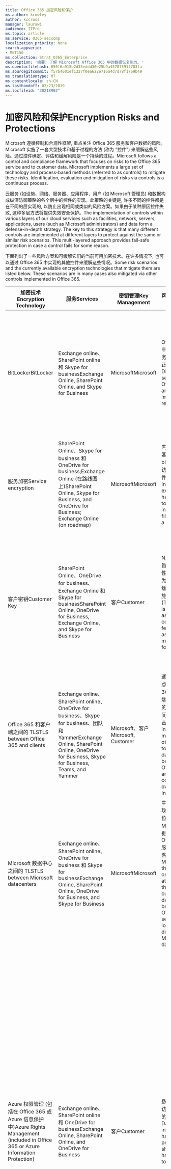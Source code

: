 ```yaml
---
title: Office 365 加密风险和保护
ms.author: krowley
author: kccross
manager: laurawi
audience: ITPro
ms.topic: article
ms.service: O365-seccomp
localization_priority: None
search.appverid:
- MET150
ms.collection: Strat_O365_Enterprise
description: '摘要: 了解 Microsoft Office 365 中的数据恢复能力。'
ms.openlocfilehash: 650f6a915b2d35eddd30e25b9a45787591f783fa
ms.sourcegitcommit: f57b4001ef1327f0ea622e716a4d7d78f1769b49
ms.translationtype: MT
ms.contentlocale: zh-CN
ms.lasthandoff: 02/23/2019
ms.locfileid: "30218902"
---
```

# <a name="encryption-risks-and-protections"></a><span data-ttu-id="e6ccd-103">加密风险和保护</span><span class="sxs-lookup"><span data-stu-id="e6ccd-103">Encryption Risks and Protections</span></span>

<span data-ttu-id="e6ccd-p101">Microsoft 遵循控制和合规性框架, 重点关注 Office 365 服务和客户数据的风险。Microsoft 实施了一套大型技术和基于过程的方法 (称为 "控件") 来缓解这些风险。通过控件确定、评估和缓解风险是一个持续的过程。</span><span class="sxs-lookup"><span data-stu-id="e6ccd-p101">Microsoft follows a control and compliance framework that focuses on risks to the Office 365 service and to customer data. Microsoft implements a large set of technology and process-based methods (referred to as controls) to mitigate these risks. Identification, evaluation and mitigation of risks via controls is a continuous process.</span></span> 

<span data-ttu-id="e6ccd-p102">云服务 (如设施、网络、服务器、应用程序、用户 (如 Microsoft 管理员) 和数据构成纵深防御策略的各个层中的控件的实现。此策略的关键是, 许多不同的控件都是在不同的层实现的, 以防止出现相同或类似的风险方案。如果由于某种原因控件失败, 这种多层方法将提供失效安全保护。</span><span class="sxs-lookup"><span data-stu-id="e6ccd-p102">The implementation of controls within various layers of our cloud services such as facilities, network, servers, applications, users (such as Microsoft administrators) and data form a defense-in-depth strategy. The key to this strategy is that many different controls are implemented at different layers to protect against the same or similar risk scenarios. This multi-layered approach provides fail-safe protection in case a control fails for some reason.</span></span>

<span data-ttu-id="e6ccd-p103">下面列出了一些风险方案和可缓解它们的当前可用加密技术。在许多情况下, 也可以通过 Office 365 中实现的其他控件来缓解这些情况。</span><span class="sxs-lookup"><span data-stu-id="e6ccd-p103">Some risk scenarios and the currently available encryption technologies that mitigate them are listed below. These scenarios are in many cases also mitigated via other controls implemented in Office 365.</span></span>

| <span data-ttu-id="e6ccd-112">加密技术</span><span class="sxs-lookup"><span data-stu-id="e6ccd-112">Encryption Technology</span></span> | <span data-ttu-id="e6ccd-113">服务</span><span class="sxs-lookup"><span data-stu-id="e6ccd-113">Services</span></span> | <span data-ttu-id="e6ccd-114">密钥管理</span><span class="sxs-lookup"><span data-stu-id="e6ccd-114">Key Management</span></span> | <span data-ttu-id="e6ccd-115">风险方案</span><span class="sxs-lookup"><span data-stu-id="e6ccd-115">Risk Scenario</span></span> | <span data-ttu-id="e6ccd-116">值</span><span class="sxs-lookup"><span data-stu-id="e6ccd-116">Value</span></span> |
|----------------------------------------------------------------------------------|--------------------------------------------------------------------------------------------------|---------------------|------------------------------------------------------------------------------------------------------------------------------------------|---------------------------------------------------------------------------------------------------------------------------------------------------------------------------------------------------------------------------------------------------------------------------------------------------------------------------------------------------------------------------------------------------------------------------------|
| <span data-ttu-id="e6ccd-117">BitLocker</span><span class="sxs-lookup"><span data-stu-id="e6ccd-117">BitLocker</span></span> | <span data-ttu-id="e6ccd-118">Exchange online、SharePoint online 和 Skype for business</span><span class="sxs-lookup"><span data-stu-id="e6ccd-118">Exchange Online, SharePoint Online, and Skype for Business</span></span> | <span data-ttu-id="e6ccd-119">Microsoft</span><span class="sxs-lookup"><span data-stu-id="e6ccd-119">Microsoft</span></span> | <span data-ttu-id="e6ccd-120">Office 365 中的磁盘或服务器被盗或未正确回收。</span><span class="sxs-lookup"><span data-stu-id="e6ccd-120">Disks or servers in Office 365 are stolen or improperly recycled.</span></span> | <span data-ttu-id="e6ccd-121">BitLocker 提供了一种防故障方法, 可防止因被盗或错误回收的硬件 (服务器/磁盘) 而导致数据丢失。</span><span class="sxs-lookup"><span data-stu-id="e6ccd-121">BitLocker provides a fail-safe approach to protect against loss of data due to stolen or improperly recycled hardware (server/disk).</span></span> |
| <span data-ttu-id="e6ccd-122">服务加密</span><span class="sxs-lookup"><span data-stu-id="e6ccd-122">Service encryption</span></span> | <span data-ttu-id="e6ccd-123">SharePoint Online、Skype for business 和 OneDrive for business;Exchange Online (在路线图上)</span><span class="sxs-lookup"><span data-stu-id="e6ccd-123">SharePoint Online, Skype for Business, and OneDrive for Business; Exchange Online (on roadmap)</span></span> | <span data-ttu-id="e6ccd-124">Microsoft</span><span class="sxs-lookup"><span data-stu-id="e6ccd-124">Microsoft</span></span> | <span data-ttu-id="e6ccd-125">内部或外部黑客尝试以 blob 的形式访问各个文件/数据。</span><span class="sxs-lookup"><span data-stu-id="e6ccd-125">Internal or external hacker tries to access individual files/data as a blob.</span></span> | <span data-ttu-id="e6ccd-p104">在不访问密钥的情况下, 无法解密加密的数据。帮助缓解黑客访问数据的风险。</span><span class="sxs-lookup"><span data-stu-id="e6ccd-p104">The encrypted data cannot be decrypted without access to keys. Helps to mitigate risk of a hacker accessing data.</span></span> |
| <span data-ttu-id="e6ccd-128">客户密钥</span><span class="sxs-lookup"><span data-stu-id="e6ccd-128">Customer Key</span></span> | <span data-ttu-id="e6ccd-129">SharePoint Online、OneDrive for business、Exchange Online 和 Skype for business</span><span class="sxs-lookup"><span data-stu-id="e6ccd-129">SharePoint Online, OneDrive for Business, Exchange Online, and Skype for Business</span></span> | <span data-ttu-id="e6ccd-130">客户</span><span class="sxs-lookup"><span data-stu-id="e6ccd-130">Customer</span></span> | <span data-ttu-id="e6ccd-131">N/A (此功能旨在实现合规性功能; 不作为任何风险的缓解措施。)</span><span class="sxs-lookup"><span data-stu-id="e6ccd-131">N/A (This feature is designed as a compliance feature; not as a mitigation for any risk.)</span></span> | <span data-ttu-id="e6ccd-132">帮助客户满足内部法规和合规性义务, 并能够退出 Office 365 服务并撤销 Microsoft 对数据的访问权限</span><span class="sxs-lookup"><span data-stu-id="e6ccd-132">Helps customers meet internal regulation and compliance obligations, and the ability to leave the Office 365 service and revoke Microsoft’s access to data</span></span> |
| <span data-ttu-id="e6ccd-133">Office 365 和客户端之间的 TLS</span><span class="sxs-lookup"><span data-stu-id="e6ccd-133">TLS between Office 365 and clients</span></span> | <span data-ttu-id="e6ccd-134">Exchange online、SharePoint online、OneDrive for business、Skype for business、团队和 Yammer</span><span class="sxs-lookup"><span data-stu-id="e6ccd-134">Exchange Online, SharePoint Online, OneDrive for Business, Skype for Business, Teams, and Yammer</span></span> | <span data-ttu-id="e6ccd-135">Microsoft、客户</span><span class="sxs-lookup"><span data-stu-id="e6ccd-135">Microsoft, Customer</span></span> | <span data-ttu-id="e6ccd-136">通过 Internet 点击 Office 365 和客户端计算机之间的数据流的中间人或其他攻击。</span><span class="sxs-lookup"><span data-stu-id="e6ccd-136">Man-in-the-middle or other attack to tap the data flow between Office 365 and client computers over Internet.</span></span> | <span data-ttu-id="e6ccd-137">此实现为 Microsoft 和客户提供了价值, 并确保了在 Office 365 和客户端之间流动时的数据完整性。</span><span class="sxs-lookup"><span data-stu-id="e6ccd-137">This implementation provides value to both Microsoft and customers and assures data integrity as it flows between Office 365 and the client.</span></span> |
| <span data-ttu-id="e6ccd-138">Microsoft 数据中心之间的 TLS</span><span class="sxs-lookup"><span data-stu-id="e6ccd-138">TLS between Microsoft datacenters</span></span> | <span data-ttu-id="e6ccd-139">Exchange online、SharePoint online、OneDrive for business 和 Skype for business</span><span class="sxs-lookup"><span data-stu-id="e6ccd-139">Exchange Online, SharePoint Online, OneDrive for Business, and Skype for Business</span></span> | <span data-ttu-id="e6ccd-140">Microsoft</span><span class="sxs-lookup"><span data-stu-id="e6ccd-140">Microsoft</span></span> | <span data-ttu-id="e6ccd-141">中间人或其他攻击, 可点击位于不同 Microsoft 数据中心的 Office 365 服务器之间的客户数据流。</span><span class="sxs-lookup"><span data-stu-id="e6ccd-141">Man-in-the-middle or other attack to tap the customer data flow between Office 365 servers located in different Microsoft datacenters.</span></span> | <span data-ttu-id="e6ccd-142">此实现是保护数据免受 Microsoft 数据中心之间的攻击的另一种方法。</span><span class="sxs-lookup"><span data-stu-id="e6ccd-142">This implementation is another method to protect data against attacks between Microsoft datacenters.</span></span> |
| <span data-ttu-id="e6ccd-143">Azure 权限管理 (包括在 Office 365 或 Azure 信息保护中)</span><span class="sxs-lookup"><span data-stu-id="e6ccd-143">Azure Rights Management (included in Office 365 or Azure Information Protection)</span></span> | <span data-ttu-id="e6ccd-144">Exchange online、SharePoint online 和 OneDrive for business</span><span class="sxs-lookup"><span data-stu-id="e6ccd-144">Exchange Online, SharePoint Online, and OneDrive for Business</span></span> | <span data-ttu-id="e6ccd-145">客户</span><span class="sxs-lookup"><span data-stu-id="e6ccd-145">Customer</span></span> | <span data-ttu-id="e6ccd-146">数据落入不应访问数据的人的手中。</span><span class="sxs-lookup"><span data-stu-id="e6ccd-146">Data falls into the hands of a person who should not have access to the data.</span></span> | <span data-ttu-id="e6ccd-p105">azure 信息保护使用 azure RMS, 它通过使用加密、标识和授权策略为客户提供价值, 以帮助保护跨多个设备的文件和电子邮件。Azure RMS 向客户提供了价值, 在这些电子邮件中, 从符合特定条件的所有电子邮件 (即, 所有电子邮件发送到某个地址) 都可以自动加密, 然后再将其发送到另一个收件人。</span><span class="sxs-lookup"><span data-stu-id="e6ccd-p105">Azure Information Protection uses Azure RMS which provides value to customers by using encryption, identity, and authorization policies to help secure files and email across multiple devices. Azure RMS provides value to customers where all emails originating from Office 365 that match certain criteria (i.e., all emails to a certain address) can be automatically encrypted before they get sent to another recipient.</span></span> |
| <span data-ttu-id="e6ccd-149">S/MIME</span><span class="sxs-lookup"><span data-stu-id="e6ccd-149">S/MIME</span></span> | <span data-ttu-id="e6ccd-150">Exchange Online</span><span class="sxs-lookup"><span data-stu-id="e6ccd-150">Exchange Online</span></span> | <span data-ttu-id="e6ccd-151">客户</span><span class="sxs-lookup"><span data-stu-id="e6ccd-151">Customer</span></span> | <span data-ttu-id="e6ccd-152">电子邮件落入不是预期收件人的人的手中。</span><span class="sxs-lookup"><span data-stu-id="e6ccd-152">Email falls into the hands of a person who is not the intended recipient.</span></span> | <span data-ttu-id="e6ccd-153">s/mime 通过确保使用 S/mime 加密的电子邮件只能由电子邮件的直接收件人解密来为客户提供价值。</span><span class="sxs-lookup"><span data-stu-id="e6ccd-153">S/MIME provides value to customers by assuring that email encrypted with S/MIME can only be decrypted by the direct recipient of the email.</span></span> |
| <span data-ttu-id="e6ccd-154">Office 365 邮件加密</span><span class="sxs-lookup"><span data-stu-id="e6ccd-154">Office 365 Message Encryption</span></span> | <span data-ttu-id="e6ccd-155">Exchange online、SharePoint online</span><span class="sxs-lookup"><span data-stu-id="e6ccd-155">Exchange Online, SharePoint Online</span></span> | <span data-ttu-id="e6ccd-156">客户</span><span class="sxs-lookup"><span data-stu-id="e6ccd-156">Customer</span></span> | <span data-ttu-id="e6ccd-157">电子邮件 (包括受保护的附件) 是在不是电子邮件的预期收件人的情况下, 在 Office 365 内部或外部的人。</span><span class="sxs-lookup"><span data-stu-id="e6ccd-157">Email, including protected attachments, falls in hands of a person either within or outside Office 365 who is not the intended recipient of the email.</span></span> | <span data-ttu-id="e6ccd-158">OME 为客户提供了价值, 在这些电子邮件从符合特定条件的所有电子邮件 (即, 所有电子邮件发送到某个地址) 之前, 将自动对其进行加密, 然后再将其发送到其他内部或外部收件人。</span><span class="sxs-lookup"><span data-stu-id="e6ccd-158">OME provides value to customers where all emails originating from Office 365 that match certain criteria (i.e., all emails to a certain address) are automatically encrypted before they get sent to another internal or an external recipient.</span></span> |
| <span data-ttu-id="e6ccd-159">具有合作伙伴组织的 SMTP TLS</span><span class="sxs-lookup"><span data-stu-id="e6ccd-159">SMTP TLS with partner organization</span></span> | <span data-ttu-id="e6ccd-160">Exchange Online</span><span class="sxs-lookup"><span data-stu-id="e6ccd-160">Exchange Online</span></span> | <span data-ttu-id="e6ccd-161">客户</span><span class="sxs-lookup"><span data-stu-id="e6ccd-161">Customer</span></span> | <span data-ttu-id="e6ccd-162">在从 Office 365 租户传输到另一个合作伙伴组织时, 会通过中间人或其他攻击截获电子邮件。</span><span class="sxs-lookup"><span data-stu-id="e6ccd-162">Email is intercepted via a man-in-the-middle or other attack while in transit from an Office 365 tenant to another partner organization.</span></span> | <span data-ttu-id="e6ccd-163">此方案为客户提供了价值, 以便他们可以在其 Office 365 租户及其合作伙伴的电子邮件组织中的加密 SMTP 通道中发送/接收所有电子邮件。</span><span class="sxs-lookup"><span data-stu-id="e6ccd-163">This scenario provides value to the customer such that they can send/receive all emails between their Office 365 tenant and their partner’s email organization inside an encrypted SMTP channel.</span></span> |

## <a name="encryption-technologies-available-in-office-365-multi-tenant-environments"></a><span data-ttu-id="e6ccd-164">Office 365 多租户环境中提供的加密技术</span><span class="sxs-lookup"><span data-stu-id="e6ccd-164">Encryption technologies available in Office 365 multi-tenant environments</span></span>

| <span data-ttu-id="e6ccd-165">加密技术</span><span class="sxs-lookup"><span data-stu-id="e6ccd-165">Encryption Technology</span></span> | <span data-ttu-id="e6ccd-166">实现者</span><span class="sxs-lookup"><span data-stu-id="e6ccd-166">Implemented by</span></span> | <span data-ttu-id="e6ccd-167">密钥交换算法和强度</span><span class="sxs-lookup"><span data-stu-id="e6ccd-167">Key Exchange Algorithm and Strength</span></span> | <span data-ttu-id="e6ccd-168">密钥管理 \*</span><span class="sxs-lookup"><span data-stu-id="e6ccd-168">Key Management\*</span></span> | <span data-ttu-id="e6ccd-169">验证 FIPS 140-2</span><span class="sxs-lookup"><span data-stu-id="e6ccd-169">FIPS 140-2 Validated</span></span> |
|----------------------------------------------------------------------------------|-------------------------|------------------------------------------------------------------------------------------------------------------------------------------------------------------------------------|--------------------------------------------------------------------------------------------------------------------------------------------------------------------------------------------------------------------------------------------------------------------------------------------------------------------------------------------------------------------------------------------------------------------------------------------------------------------------------------------------------------------------------------------------------------------------------------------------------------------------------------------------------------------------------------------------------------------------------------------------------------------------------------------------------------------------------------------------------------------------------------------------------------|-----------------------------------------------------------------------|
| <span data-ttu-id="e6ccd-170">BitLocker</span><span class="sxs-lookup"><span data-stu-id="e6ccd-170">BitLocker</span></span> | <span data-ttu-id="e6ccd-171">Exchange Online</span><span class="sxs-lookup"><span data-stu-id="e6ccd-171">Exchange Online</span></span> | <span data-ttu-id="e6ccd-172">AES 128-位 +</span><span class="sxs-lookup"><span data-stu-id="e6ccd-172">AES 128-bit+</span></span> | <span data-ttu-id="e6ccd-p106">AES 外部密钥存储在 Exchange 服务器的秘密安全和注册表中。机密安全是一种受保护的存储库, 需要高级别提升和访问权限。只能通过使用名为 "密码箱" 的内部工具来请求和批准访问。AES 外部密钥也存储在服务器的受信任的平台模块中。48位数字密码存储在 Active Directory 中并受密码箱保护。</span><span class="sxs-lookup"><span data-stu-id="e6ccd-p106">AES external key is stored in a Secret Safe and in the registry of the Exchange server. The Secret Safe is a secured repository that requires high-level elevation and approvals to access. Access can be requested and approved only by using an internal tool called Lockbox. The AES external key is also stored in the Trusted Platform Module in the server. A 48-digit numerical password is stored in Active Directory and protected by Lockbox.</span></span> | <span data-ttu-id="e6ccd-178">是, 适用于使用 AES 256-bit \* \* 的服务器</span><span class="sxs-lookup"><span data-stu-id="e6ccd-178">Yes, for servers that use AES 256-bit\*\*</span></span> |
|  | <span data-ttu-id="e6ccd-179">SharePoint Online</span><span class="sxs-lookup"><span data-stu-id="e6ccd-179">SharePoint Online</span></span> | <span data-ttu-id="e6ccd-180">AES 256 位</span><span class="sxs-lookup"><span data-stu-id="e6ccd-180">AES 256-bit</span></span> | <span data-ttu-id="e6ccd-p107">AES 外部密钥存储在秘密安全中。机密安全是一种受保护的存储库, 需要高级别提升和访问权限。只能通过使用名为 "密码箱" 的内部工具来请求和批准访问。AES 外部密钥也存储在服务器的受信任的平台模块中。48位数字密码存储在 Active Directory 中并受密码箱保护。</span><span class="sxs-lookup"><span data-stu-id="e6ccd-p107">AES external key is stored in a Secret Safe. The Secret Safe is a secured repository that requires high-level elevation and approvals to access. Access can be requested and approved only by using an internal tool called Lockbox. The AES external key is also stored in the Trusted Platform Module in the server. A 48-digit numerical password is stored in Active Directory and protected by Lockbox.</span></span> | <span data-ttu-id="e6ccd-186">可访问</span><span class="sxs-lookup"><span data-stu-id="e6ccd-186">Yes</span></span> |
|  | <span data-ttu-id="e6ccd-187">Skype for Business</span><span class="sxs-lookup"><span data-stu-id="e6ccd-187">Skype for Business</span></span> | <span data-ttu-id="e6ccd-188">AES 256 位</span><span class="sxs-lookup"><span data-stu-id="e6ccd-188">AES 256-bit</span></span> | <span data-ttu-id="e6ccd-p108">AES 外部密钥存储在秘密安全中。机密安全是一种受保护的存储库, 需要高级别提升和访问权限。只能通过使用名为 "密码箱" 的内部工具来请求和批准访问。AES 外部密钥也存储在服务器的受信任的平台模块中。48位数字密码存储在 Active Directory 中并受密码箱保护。</span><span class="sxs-lookup"><span data-stu-id="e6ccd-p108">AES external key is stored in a Secret Safe. The Secret Safe is a secured repository that requires high-level elevation and approvals to access. Access can be requested and approved only by using an internal tool called Lockbox. The AES external key is also stored in the Trusted Platform Module in the server. A 48-digit numerical password is stored in Active Directory and protected by Lockbox.</span></span> | <span data-ttu-id="e6ccd-194">可访问</span><span class="sxs-lookup"><span data-stu-id="e6ccd-194">Yes</span></span> |
| <span data-ttu-id="e6ccd-195">服务加密</span><span class="sxs-lookup"><span data-stu-id="e6ccd-195">Service Encryption</span></span> | <span data-ttu-id="e6ccd-196">SharePoint Online</span><span class="sxs-lookup"><span data-stu-id="e6ccd-196">SharePoint Online</span></span> | <span data-ttu-id="e6ccd-197">AES 256 位</span><span class="sxs-lookup"><span data-stu-id="e6ccd-197">AES 256-bit</span></span> | <span data-ttu-id="e6ccd-p109">用于加密 blob 的密钥存储在 SharePoint Online 内容数据库中。SharePoint Online 内容数据库受数据库访问控制和静态加密的保护。使用 Azure SQL Database 中的 TDE 执行加密。这些机密是 SharePoint Online 的服务级别, 而不是租户级别。这些机密 (有时称为主密钥) 存储在单独的安全存储库中, 称为 "密钥存储区"。TDE 为活动数据库和数据库备份和事务日志提供了 rest 的安全性。当客户提供可选密钥时, 客户密钥存储在 Azure key Vault 中, 服务使用密钥来加密租户密钥, 该密钥用于加密网站密钥, 然后使用它来加密文件级密钥。实质上, 当客户提供密钥时, 会引入新的密钥层次结构。</span><span class="sxs-lookup"><span data-stu-id="e6ccd-p109">The keys used to encrypt the blobs are stored in the SharePoint Online Content Database. The SharePoint Online Content Databases is protected by database access controls and encryption at rest. Encryption is performed using TDE in Azure SQL Database. These secrets are at the service level for SharePoint Online, not at the tenant level. These secrets (sometimes referred to as the master keys) are stored in a separate secure repository called the Key Store. TDE provides security at rest for both the active database and the database backups and transaction logs. When customers provide the optional key, the customer key is stored in Azure Key Vault, and the service uses the key to encrypt a tenant key, which is used to encrypt a site key, which is then used to encrypt the file level keys. Essentially, a new key hierarchy is introduced when the customer provides a key.</span></span> | <span data-ttu-id="e6ccd-206">可访问</span><span class="sxs-lookup"><span data-stu-id="e6ccd-206">Yes</span></span> |
|  | <span data-ttu-id="e6ccd-207">Skype for Business</span><span class="sxs-lookup"><span data-stu-id="e6ccd-207">Skype for Business</span></span> | <span data-ttu-id="e6ccd-208">AES 256 位</span><span class="sxs-lookup"><span data-stu-id="e6ccd-208">AES 256-bit</span></span> | <span data-ttu-id="e6ccd-p110">使用不同的随机生成的256位密钥对每个数据片段进行加密。加密密钥存储在相应的元数据 XML 文件中, 该文件也是由每会议主密钥加密的。每次会议中也随机生成一次主密钥。</span><span class="sxs-lookup"><span data-stu-id="e6ccd-p110">Each piece of data is encrypted using a different randomly generated 256-bit key. The encryption key is stored in a corresponding metadata XML file which is also encrypted by a per-conference master key. The master key is also randomly generated once per conference.</span></span> | <span data-ttu-id="e6ccd-212">是</span><span class="sxs-lookup"><span data-stu-id="e6ccd-212">Yes</span></span> |
|  | <span data-ttu-id="e6ccd-213">Exchange Online</span><span class="sxs-lookup"><span data-stu-id="e6ccd-213">Exchange Online</span></span> | <span data-ttu-id="e6ccd-214">AES 256 位</span><span class="sxs-lookup"><span data-stu-id="e6ccd-214">AES 256-bit</span></span> | <span data-ttu-id="e6ccd-215">每个邮箱都使用使用 Microsoft (在路线图) 控制的加密密钥的数据加密策略或客户 (使用客户密钥时) 进行加密。</span><span class="sxs-lookup"><span data-stu-id="e6ccd-215">Each mailbox is encrypted using a data encryption policy that uses encryption keys controlled by Microsoft (on roadmap) or by the customer (when Customer Key is used).</span></span> | <span data-ttu-id="e6ccd-216">可访问</span><span class="sxs-lookup"><span data-stu-id="e6ccd-216">Yes</span></span> |
| <span data-ttu-id="e6ccd-217">Office 365 与客户端/合作伙伴之间的 TLS</span><span class="sxs-lookup"><span data-stu-id="e6ccd-217">TLS between Office 365 and clients/partners</span></span> | <span data-ttu-id="e6ccd-218">Exchange Online</span><span class="sxs-lookup"><span data-stu-id="e6ccd-218">Exchange Online</span></span> | [<span data-ttu-id="e6ccd-219">支持多个密码套件的机会 TLS</span><span class="sxs-lookup"><span data-stu-id="e6ccd-219">Opportunistic TLS supporting multiple cipher suites</span></span>](https://technet.microsoft.com/en-us/library/mt163898.aspx) | <span data-ttu-id="e6ccd-220">Exchange Online (outlook.office.com) 的 TLS 证书是由巴尔的摩 CyberTrust Root 颁发的2048位 SHA256RSA 证书。</span><span class="sxs-lookup"><span data-stu-id="e6ccd-220">The TLS certificate for Exchange Online (outlook.office.com) is a 2048-bit SHA256RSA certificate issued by Baltimore CyberTrust Root.</span></span> <br> <br> <span data-ttu-id="e6ccd-221">Exchange Online 的 TLS 根证书是由巴尔的摩 CyberTrust root 颁发的2048位 SHA1RSA 证书。</span><span class="sxs-lookup"><span data-stu-id="e6ccd-221">The TLS root certificate for Exchange Online is a 2048-bit SHA1RSA certificate issued by Baltimore CyberTrust Root.</span></span> | <span data-ttu-id="e6ccd-222">是, 当使用带256位密码强度的 TLS 1.2 时</span><span class="sxs-lookup"><span data-stu-id="e6ccd-222">Yes, when TLS 1.2 with 256-bit cipher strength is used</span></span> |
|  | <span data-ttu-id="e6ccd-223">SharePoint Online</span><span class="sxs-lookup"><span data-stu-id="e6ccd-223">SharePoint Online</span></span> | <span data-ttu-id="e6ccd-224">使用 AES 256 的 TLS 1。2</span><span class="sxs-lookup"><span data-stu-id="e6ccd-224">TLS 1.2 with AES 256</span></span> <br> <br> [<span data-ttu-id="e6ccd-225">OneDrive for Business 和 SharePoint Online 中的数据加密</span><span class="sxs-lookup"><span data-stu-id="e6ccd-225">Data Encryption in OneDrive for Business and SharePoint Online</span></span>](https://technet.microsoft.com/en-us/library/dn905447.aspx) | <span data-ttu-id="e6ccd-226">SharePoint Online (\* sharepoint.com) 的 TLS 证书是由巴尔的摩 CyberTrust 根颁发的2048位 SHA256RSA 证书。</span><span class="sxs-lookup"><span data-stu-id="e6ccd-226">The TLS certificate for SharePoint Online (\*.sharepoint.com) is a 2048-bit SHA256RSA certificate issued by Baltimore CyberTrust Root.</span></span> <br> <br> <span data-ttu-id="e6ccd-227">SharePoint Online 的 TLS 根证书是由巴尔的摩 CyberTrust root 颁发的2048位 SHA1RSA 证书。</span><span class="sxs-lookup"><span data-stu-id="e6ccd-227">The TLS root certificate for SharePoint Online is a 2048-bit SHA1RSA certificate issued by Baltimore CyberTrust Root.</span></span> | <span data-ttu-id="e6ccd-228">可访问</span><span class="sxs-lookup"><span data-stu-id="e6ccd-228">Yes</span></span> |
|  | <span data-ttu-id="e6ccd-229">Skype for Business</span><span class="sxs-lookup"><span data-stu-id="e6ccd-229">Skype for Business</span></span> | [<span data-ttu-id="e6ccd-230">适用于 SIP 通信和 PSOM 数据共享会话的 TLS</span><span class="sxs-lookup"><span data-stu-id="e6ccd-230">TLS for SIP communications and PSOM data sharing sessions</span></span>](https://support.office.com/article/Set-up-your-network-for-Skype-for-Business-Online-d21f89b0-3afc-432e-b735-036b2432fdbf) | <span data-ttu-id="e6ccd-231">适用于 Skype for business 的 TLS 证书 (\* lync.com) 是由巴尔的摩 CyberTrust Root 颁发的2048位 SHA256RSA 证书。</span><span class="sxs-lookup"><span data-stu-id="e6ccd-231">The TLS certificate for Skype for Business (\*.lync.com) is a 2048-bit SHA256RSA certificate issued by Baltimore CyberTrust Root.</span></span> <br> <br> <span data-ttu-id="e6ccd-232">Skype for business 的 TLS 根证书是由巴尔的摩 CyberTrust root 颁发的2048位 SHA256RSA 证书。</span><span class="sxs-lookup"><span data-stu-id="e6ccd-232">The TLS root certificate for Skype for Business is a 2048-bit SHA256RSA certificate issued by Baltimore CyberTrust Root.</span></span> | <span data-ttu-id="e6ccd-233">是</span><span class="sxs-lookup"><span data-stu-id="e6ccd-233">Yes</span></span> |
|  | <span data-ttu-id="e6ccd-234">Microsoft Teams</span><span class="sxs-lookup"><span data-stu-id="e6ccd-234">Microsoft Teams</span></span> | <span data-ttu-id="e6ccd-235">使用 AES 256 的 TLS 1。2</span><span class="sxs-lookup"><span data-stu-id="e6ccd-235">TLS 1.2 with AES 256</span></span> <br> <br> [<span data-ttu-id="e6ccd-236">有关 Microsoft 团队的常见问题-管理员帮助</span><span class="sxs-lookup"><span data-stu-id="e6ccd-236">Frequently asked questions about Microsoft Teams – Admin Help</span></span>](https://docs.microsoft.com/MicrosoftTeams/teams-overview) | <span data-ttu-id="e6ccd-237">Microsoft 团队的 TLS 证书 (teams.microsoft.com、edge.skype.com) 是由巴尔的摩 CyberTrust Root 颁发的2048位 SHA256RSA 证书。</span><span class="sxs-lookup"><span data-stu-id="e6ccd-237">The TLS certificate for Microsoft Teams (teams.microsoft.com, edge.skype.com) is a 2048-bit SHA256RSA certificate issued by Baltimore CyberTrust Root.</span></span> <br> <br> <span data-ttu-id="e6ccd-238">Microsoft 团队的 TLS 根证书是由巴尔的摩 CyberTrust root 颁发的2048位 SHA256RSA 证书。</span><span class="sxs-lookup"><span data-stu-id="e6ccd-238">The TLS root certificate for Microsoft Teams is a 2048-bit SHA256RSA certificate issued by Baltimore CyberTrust Root.</span></span> | <span data-ttu-id="e6ccd-239">可访问</span><span class="sxs-lookup"><span data-stu-id="e6ccd-239">Yes</span></span> |
| <span data-ttu-id="e6ccd-240">Microsoft 数据中心之间的 TLS</span><span class="sxs-lookup"><span data-stu-id="e6ccd-240">TLS between Microsoft datacenters</span></span> | <span data-ttu-id="e6ccd-241">所有 Office 365 服务</span><span class="sxs-lookup"><span data-stu-id="e6ccd-241">All Office 365 services</span></span> | <span data-ttu-id="e6ccd-242">使用 AES 256 的 TLS 1。2</span><span class="sxs-lookup"><span data-stu-id="e6ccd-242">TLS 1.2 with AES 256</span></span> <br> <br> <span data-ttu-id="e6ccd-243">安全实时传输协议 (SRTP)</span><span class="sxs-lookup"><span data-stu-id="e6ccd-243">Secure Real-time Transport Protocol (SRTP)</span></span> | <span data-ttu-id="e6ccd-244">microsoft 使用内部托管和部署的证书颁发机构来实现 Microsoft 数据中心之间的服务器到服务器的通信。</span><span class="sxs-lookup"><span data-stu-id="e6ccd-244">Microsoft uses an internally managed and deployed certification authority for server-to-server communications between Microsoft datacenters.</span></span> | <span data-ttu-id="e6ccd-245">可访问</span><span class="sxs-lookup"><span data-stu-id="e6ccd-245">Yes</span></span> |
| <span data-ttu-id="e6ccd-246">Azure 权限管理 (包括在 Office 365 或 Azure 信息保护中)</span><span class="sxs-lookup"><span data-stu-id="e6ccd-246">Azure Rights Management (included in Office 365 or Azure Information Protection)</span></span> | <span data-ttu-id="e6ccd-247">Exchange Online</span><span class="sxs-lookup"><span data-stu-id="e6ccd-247">Exchange Online</span></span> | <span data-ttu-id="e6ccd-p111">支持[加密模式 2](https://docs.microsoft.com/previous-versions/windows/it-pro/windows-server-2008-R2-and-2008/hh867439(v=ws.10)), 这是一个更新和增强的 RMS 加密实现。它支持签名和加密的 RSA 2048, 以及针对签名中的 SHA-256。</span><span class="sxs-lookup"><span data-stu-id="e6ccd-p111">Supports [Cryptographic Mode 2](https://docs.microsoft.com/previous-versions/windows/it-pro/windows-server-2008-R2-and-2008/hh867439(v=ws.10)), an updated and enhanced RMS cryptographic implementation. It supports RSA 2048 for signature and encryption, and SHA-256 for hash in the signature.</span></span> | <span data-ttu-id="e6ccd-250">[由 Microsoft 进行管理](https://docs.microsoft.com/azure/information-protection/plan-implement-tenant-key)。</span><span class="sxs-lookup"><span data-stu-id="e6ccd-250">[Managed by Microsoft](https://docs.microsoft.com/azure/information-protection/plan-implement-tenant-key).</span></span> | <span data-ttu-id="e6ccd-251">是</span><span class="sxs-lookup"><span data-stu-id="e6ccd-251">Yes</span></span> |
|  | <span data-ttu-id="e6ccd-252">SharePoint Online</span><span class="sxs-lookup"><span data-stu-id="e6ccd-252">SharePoint Online</span></span> | <span data-ttu-id="e6ccd-p112">支持[加密模式 2](https://docs.microsoft.com/previous-versions/windows/it-pro/windows-server-2008-R2-and-2008/hh867439(v=ws.10)), 这是一个更新和增强的 RMS 加密实现。它支持签名和加密的 RSA 2048, 以及用于签名的 SHA-256。</span><span class="sxs-lookup"><span data-stu-id="e6ccd-p112">Supports [Cryptographic Mode 2](https://docs.microsoft.com/previous-versions/windows/it-pro/windows-server-2008-R2-and-2008/hh867439(v=ws.10)), an updated and enhanced RMS cryptographic implementation. It supports RSA 2048 for signature and encryption, and SHA-256 for signature.</span></span> | <span data-ttu-id="e6ccd-255">[由 Microsoft 进行管理](https://docs.microsoft.com/azure/information-protection/plan-implement-tenant-key), 这是默认设置;和</span><span class="sxs-lookup"><span data-stu-id="e6ccd-255">[Managed by Microsoft](https://docs.microsoft.com/azure/information-protection/plan-implement-tenant-key), which is the default setting; or</span></span> <br> <br> <span data-ttu-id="e6ccd-p113">客户管理的是 Microsoft 托管密钥的替代方法。具有 IT 托管的 Azure 订阅的组织可以使用 BYOK 并记录其使用情况, 而无需额外付费。有关详细信息, 请参阅[实现提供自己的密钥](https://docs.microsoft.com/azure/information-protection/plan-implement-tenant-key)。在此配置中, 将使用 Thales hsm 来保护你的密钥。有关详细信息, 请参阅[Thales hsm 和 Azure RMS](http://www.thales-esecurity.com/msrms/cloud)。</span><span class="sxs-lookup"><span data-stu-id="e6ccd-p113">Customer-managed, which is an alternative to Microsoft-managed keys. Organization that have an IT-managed Azure subscription can use BYOK and log its usage at no extra charge. For more information, see [Implementing bring your own key](https://docs.microsoft.com/azure/information-protection/plan-implement-tenant-key). In this configuration, Thales HSMs are used to protect your keys. For more information, see [Thales HSMs and Azure RMS](http://www.thales-esecurity.com/msrms/cloud).</span></span> | <span data-ttu-id="e6ccd-261">可访问</span><span class="sxs-lookup"><span data-stu-id="e6ccd-261">Yes</span></span> |
| <span data-ttu-id="e6ccd-262">S/MIME</span><span class="sxs-lookup"><span data-stu-id="e6ccd-262">S/MIME</span></span> | <span data-ttu-id="e6ccd-263">Exchange Online</span><span class="sxs-lookup"><span data-stu-id="e6ccd-263">Exchange Online</span></span> | <span data-ttu-id="e6ccd-264">加密邮件语法标准 1.5 (PKCS #7)</span><span class="sxs-lookup"><span data-stu-id="e6ccd-264">Cryptographic Message Syntax Standard 1.5 (PKCS #7)</span></span> | <span data-ttu-id="e6ccd-p114">取决于已部署的客户管理的公钥基础结构。客户执行密钥管理, Microsoft 永远无法访问用于签名和解密的私钥。</span><span class="sxs-lookup"><span data-stu-id="e6ccd-p114">Depends on the customer-managed public key infrastructure deployed. Key management is performed by the customer, and Microsoft never has access to the private keys used for signing and decryption.</span></span> | <span data-ttu-id="e6ccd-267">是, 当配置为使用3des 或 AES256 加密传出邮件时</span><span class="sxs-lookup"><span data-stu-id="e6ccd-267">Yes, when configured to encrypt outgoing messages with 3DES or AES256</span></span> |
| <span data-ttu-id="e6ccd-268">Office 365 邮件加密</span><span class="sxs-lookup"><span data-stu-id="e6ccd-268">Office 365 Message Encryption</span></span> | <span data-ttu-id="e6ccd-269">Exchange Online</span><span class="sxs-lookup"><span data-stu-id="e6ccd-269">Exchange Online</span></span> | <span data-ttu-id="e6ccd-270">与 Azure RMS 相同 ([加密模式 2](https://technet.microsoft.com/en-us/library/dn569290.aspx) -用于签名和加密的 RSA 2048, 对于签名, 则为 SHA-256)</span><span class="sxs-lookup"><span data-stu-id="e6ccd-270">Same as Azure RMS ([Cryptographic Mode 2](https://technet.microsoft.com/en-us/library/dn569290.aspx) - RSA 2048 for signature and encryption, and SHA-256 for signature)</span></span> | <span data-ttu-id="e6ccd-p115">使用 Azure 信息保护作为其加密基础结构。使用的加密方法取决于您获取用于加密和解密邮件的 RMS 密钥的位置。</span><span class="sxs-lookup"><span data-stu-id="e6ccd-p115">Uses Azure Information Protection as its encryption infrastructure. The encryption method used depends on where you obtain the RMS keys used to encrypt and decrypt messages.</span></span> | <span data-ttu-id="e6ccd-273">可访问</span><span class="sxs-lookup"><span data-stu-id="e6ccd-273">Yes</span></span> |
| <span data-ttu-id="e6ccd-274">具有合作伙伴组织的 SMTP TLS</span><span class="sxs-lookup"><span data-stu-id="e6ccd-274">SMTP TLS with partner organization</span></span> | <span data-ttu-id="e6ccd-275">Exchange Online</span><span class="sxs-lookup"><span data-stu-id="e6ccd-275">Exchange Online</span></span> | <span data-ttu-id="e6ccd-276">使用 AES 256 的 TLS 1。2</span><span class="sxs-lookup"><span data-stu-id="e6ccd-276">TLS 1.2 with AES 256</span></span> | <span data-ttu-id="e6ccd-277">Exchange Online (outlook.office.com) 的 TLS 证书是由巴尔的摩 CyberTrust Root 颁发的2048位 SHA256RSA 证书。</span><span class="sxs-lookup"><span data-stu-id="e6ccd-277">The TLS certificate for Exchange Online (outlook.office.com) is a 2048-bit SHA256RSA certificate issued by Baltimore CyberTrust Root.</span></span> <br> <br> <span data-ttu-id="e6ccd-278">Exchange Online 的 TLS 根证书是由巴尔的摩 CyberTrust root 颁发的2048位 SHA1RSA 证书。</span><span class="sxs-lookup"><span data-stu-id="e6ccd-278">The TLS root certificate for Exchange Online is a 2048-bit SHA1RSA certificate issued by Baltimore CyberTrust Root.</span></span> | <span data-ttu-id="e6ccd-279">是, 当使用带256位密码强度的 TLS 1.2 时</span><span class="sxs-lookup"><span data-stu-id="e6ccd-279">Yes, when TLS 1.2 with 256-bit cipher strength is used</span></span> |

<span data-ttu-id="e6ccd-280">\**此表中引用的 TLS 证书适用于美国数据中心;非美国数据中心也使用2048位 SHA256RSA 证书。*</span><span class="sxs-lookup"><span data-stu-id="e6ccd-280">\**TLS certificates referenced in this table are for US datacenters; non-US datacenters also use 2048-bit SHA256RSA certificates.*</span></span>

<span data-ttu-id="e6ccd-281">\*\**Exchange Online 多租户环境中的大多数服务器都是通过 AES 256 位加密为 BitLocker 进行部署。使用 AES 128 位的服务器将逐步推出。*</span><span class="sxs-lookup"><span data-stu-id="e6ccd-281">\*\**Most servers in the Exchange Online multi-tenant environment have been deployed with AES 256-bit encryption for BitLocker. Servers using AES 128-bit are being phased out.*</span></span>

## <a name="encryption-technologies-available-in-government-cloud-community-environments"></a><span data-ttu-id="e6ccd-282">政府云社区环境中提供的加密技术</span><span class="sxs-lookup"><span data-stu-id="e6ccd-282">Encryption technologies available in Government cloud community environments</span></span>

| <span data-ttu-id="e6ccd-283">加密技术</span><span class="sxs-lookup"><span data-stu-id="e6ccd-283">Encryption Technology</span></span> | <span data-ttu-id="e6ccd-284">实现者</span><span class="sxs-lookup"><span data-stu-id="e6ccd-284">Implemented by</span></span> | <span data-ttu-id="e6ccd-285">密钥交换算法和强度</span><span class="sxs-lookup"><span data-stu-id="e6ccd-285">Key Exchange Algorithm and Strength</span></span> | <span data-ttu-id="e6ccd-286">密钥管理 \*</span><span class="sxs-lookup"><span data-stu-id="e6ccd-286">Key Management\*</span></span> | <span data-ttu-id="e6ccd-287">验证 FIPS 140-2</span><span class="sxs-lookup"><span data-stu-id="e6ccd-287">FIPS 140-2 Validated</span></span> |
|---------------------------------------------|--------------------------------------------------------|------------------------------------------------------------------------------------------------------------------------------------------------------------------------------------|--------------------------------------------------------------------------------------------------------------------------------------------------------------------------------------------------------------------------------------------------------------------------------------------------------------------------------------------------------------------------------------------------------------------------------------------------------------------------------------------------------------------------------------------------------------------------------------------------------------------------------------------------------------------------------------------------------------------------------------------------------------------------------------------------------------------------------------------------------------------------------------------------------------|-------------------------------------------------------------------------|
| <span data-ttu-id="e6ccd-288">BitLocker</span><span class="sxs-lookup"><span data-stu-id="e6ccd-288">BitLocker</span></span> | <span data-ttu-id="e6ccd-289">Exchange Online</span><span class="sxs-lookup"><span data-stu-id="e6ccd-289">Exchange Online</span></span> | <span data-ttu-id="e6ccd-290">AES 256 位</span><span class="sxs-lookup"><span data-stu-id="e6ccd-290">AES 256-bit</span></span> | <span data-ttu-id="e6ccd-p116">AES 外部密钥存储在 Exchange 服务器的秘密安全和注册表中。机密安全是一种受保护的存储库, 需要高级别提升和访问权限。只能通过使用名为 "密码箱" 的内部工具来请求和批准访问。AES 外部密钥也存储在服务器的受信任的平台模块中。48位数字密码存储在 Active Directory 中并受密码箱保护。</span><span class="sxs-lookup"><span data-stu-id="e6ccd-p116">AES external key is stored in a Secret Safe and in the registry of the Exchange server. The Secret Safe is a secured repository that requires high-level elevation and approvals to access. Access can be requested and approved only by using an internal tool called Lockbox. The AES external key is also stored in the Trusted Platform Module in the server. A 48-digit numerical password is stored in Active Directory and protected by Lockbox.</span></span> | <span data-ttu-id="e6ccd-296">是</span><span class="sxs-lookup"><span data-stu-id="e6ccd-296">Yes</span></span> |
|  | <span data-ttu-id="e6ccd-297">SharePoint Online</span><span class="sxs-lookup"><span data-stu-id="e6ccd-297">SharePoint Online</span></span> | <span data-ttu-id="e6ccd-298">AES 256 位</span><span class="sxs-lookup"><span data-stu-id="e6ccd-298">AES 256-bit</span></span> | <span data-ttu-id="e6ccd-p117">AES 外部密钥存储在秘密安全中。机密安全是一种受保护的存储库, 需要高级别提升和访问权限。只能通过使用名为 "密码箱" 的内部工具来请求和批准访问。AES 外部密钥也存储在服务器的受信任的平台模块中。48位数字密码存储在 Active Directory 中并受密码箱保护。</span><span class="sxs-lookup"><span data-stu-id="e6ccd-p117">AES external key is stored in a Secret Safe. The Secret Safe is a secured repository that requires high-level elevation and approvals to access. Access can be requested and approved only by using an internal tool called Lockbox. The AES external key is also stored in the Trusted Platform Module in the server. A 48-digit numerical password is stored in Active Directory and protected by Lockbox.</span></span> | <span data-ttu-id="e6ccd-304">可访问</span><span class="sxs-lookup"><span data-stu-id="e6ccd-304">Yes</span></span> |
|  | <span data-ttu-id="e6ccd-305">Skype for Business</span><span class="sxs-lookup"><span data-stu-id="e6ccd-305">Skype for Business</span></span> | <span data-ttu-id="e6ccd-306">AES 256 位</span><span class="sxs-lookup"><span data-stu-id="e6ccd-306">AES 256-bit</span></span> | <span data-ttu-id="e6ccd-p118">AES 外部密钥存储在秘密安全中。机密安全是一种受保护的存储库, 需要高级别提升和访问权限。只能通过使用名为 "密码箱" 的内部工具来请求和批准访问。AES 外部密钥也存储在服务器的受信任的平台模块中。48位数字密码存储在 Active Directory 中并受密码箱保护。</span><span class="sxs-lookup"><span data-stu-id="e6ccd-p118">AES external key is stored in a Secret Safe. The Secret Safe is a secured repository that requires high-level elevation and approvals to access. Access can be requested and approved only by using an internal tool called Lockbox. The AES external key is also stored in the Trusted Platform Module in the server. A 48-digit numerical password is stored in Active Directory and protected by Lockbox.</span></span> | <span data-ttu-id="e6ccd-312">可访问</span><span class="sxs-lookup"><span data-stu-id="e6ccd-312">Yes</span></span> |
| <span data-ttu-id="e6ccd-313">服务加密</span><span class="sxs-lookup"><span data-stu-id="e6ccd-313">Service Encryption</span></span> | <span data-ttu-id="e6ccd-314">SharePoint Online</span><span class="sxs-lookup"><span data-stu-id="e6ccd-314">SharePoint Online</span></span> | <span data-ttu-id="e6ccd-315">AES 256 位</span><span class="sxs-lookup"><span data-stu-id="e6ccd-315">AES 256-bit</span></span> | <span data-ttu-id="e6ccd-p119">用于加密 blob 的密钥存储在 SharePoint Online 内容数据库中。SharePoint Online 内容数据库受数据库访问控制和静态加密的保护。使用 Azure SQL Database 中的 TDE 执行加密。这些机密是 SharePoint Online 的服务级别, 而不是租户级别。这些机密 (有时称为主密钥) 存储在单独的安全存储库中, 称为 "密钥存储区"。TDE 为活动数据库和数据库备份和事务日志提供了 rest 的安全性。当客户提供可选密钥时, 客户密钥存储在 Azure key Vault 中, 服务使用密钥来加密租户密钥, 该密钥用于加密网站密钥, 然后使用它来加密文件级密钥。实质上, 当客户提供密钥时, 会引入新的密钥层次结构。</span><span class="sxs-lookup"><span data-stu-id="e6ccd-p119">The keys used to encrypt the blobs are stored in the SharePoint Online Content Database. The SharePoint Online Content Databases is protected by database access controls and encryption at rest. Encryption is performed using TDE in Azure SQL Database. These secrets are at the service level for SharePoint Online, not at the tenant level. These secrets (sometimes referred to as the master keys) are stored in a separate secure repository called the Key Store. TDE provides security at rest for both the active database and the database backups and transaction logs. When customers provide the optional key, the Customer Key is stored in Azure Key Vault, and the service uses the key to encrypt a tenant key, which is used to encrypt a site key, which is then used to encrypt the file level keys. Essentially, a new key hierarchy is introduced when the customer provides a key.</span></span> | <span data-ttu-id="e6ccd-324">可访问</span><span class="sxs-lookup"><span data-stu-id="e6ccd-324">Yes</span></span> |
|  | <span data-ttu-id="e6ccd-325">Skype for Business</span><span class="sxs-lookup"><span data-stu-id="e6ccd-325">Skype for Business</span></span> | <span data-ttu-id="e6ccd-326">AES 256 位</span><span class="sxs-lookup"><span data-stu-id="e6ccd-326">AES 256-bit</span></span> | <span data-ttu-id="e6ccd-p120">使用不同的随机生成的256位密钥对每个数据片段进行加密。加密密钥存储在相应的元数据 XML 文件中, 该文件也是由每会议主密钥加密的。每次会议中也随机生成一次主密钥。</span><span class="sxs-lookup"><span data-stu-id="e6ccd-p120">Each piece of data is encrypted using a different randomly generated 256-bit key. The encryption key is stored in a corresponding metadata XML file which is also encrypted by a per-conference master key. The master key is also randomly generated once per conference.</span></span> | <span data-ttu-id="e6ccd-330">是</span><span class="sxs-lookup"><span data-stu-id="e6ccd-330">Yes</span></span> |
|  | <span data-ttu-id="e6ccd-331">Exchange Online</span><span class="sxs-lookup"><span data-stu-id="e6ccd-331">Exchange Online</span></span> | <span data-ttu-id="e6ccd-332">AES 256 位</span><span class="sxs-lookup"><span data-stu-id="e6ccd-332">AES 256-bit</span></span> | <span data-ttu-id="e6ccd-333">每个邮箱都使用使用 Microsoft 或客户控制的加密密钥的数据加密策略进行加密 (使用客户密钥时)。</span><span class="sxs-lookup"><span data-stu-id="e6ccd-333">Each mailbox is encrypted using a data encryption policy that uses encryption keys controlled by Microsoft or by the customer (when Customer Key is used).</span></span> | <span data-ttu-id="e6ccd-334">可访问</span><span class="sxs-lookup"><span data-stu-id="e6ccd-334">Yes</span></span> |
| <span data-ttu-id="e6ccd-335">Office 365 与客户端/合作伙伴之间的 TLS</span><span class="sxs-lookup"><span data-stu-id="e6ccd-335">TLS between Office 365 and clients/partners</span></span> | <span data-ttu-id="e6ccd-336">Exchange Online</span><span class="sxs-lookup"><span data-stu-id="e6ccd-336">Exchange Online</span></span> | [<span data-ttu-id="e6ccd-337">支持多个密码套件的机会 TLS</span><span class="sxs-lookup"><span data-stu-id="e6ccd-337">Opportunistic TLS supporting multiple cipher suites</span></span>](https://technet.microsoft.com/en-us/library/mt163898.aspx) | <span data-ttu-id="e6ccd-338">Exchange Online (outlook.office.com) 的 TLS 证书是由巴尔的摩 CyberTrust Root 颁发的2048位 SHA256RSA 证书。</span><span class="sxs-lookup"><span data-stu-id="e6ccd-338">The TLS certificate for Exchange Online (outlook.office.com) is a 2048-bit SHA256RSA certificate issued by Baltimore CyberTrust Root.</span></span> <br> <br> <span data-ttu-id="e6ccd-339">Exchange Online 的 TLS 根证书是由巴尔的摩 CyberTrust root 颁发的2048位 SHA1RSA 证书。</span><span class="sxs-lookup"><span data-stu-id="e6ccd-339">The TLS root certificate for Exchange Online is a 2048-bit SHA1RSA certificate issued by Baltimore CyberTrust Root.</span></span> | <span data-ttu-id="e6ccd-340">是, 当使用带256位密码强度的 TLS 1.2 时</span><span class="sxs-lookup"><span data-stu-id="e6ccd-340">Yes, when TLS 1.2 with 256-bit cipher strength is used</span></span> |
|  | <span data-ttu-id="e6ccd-341">SharePoint Online</span><span class="sxs-lookup"><span data-stu-id="e6ccd-341">SharePoint Online</span></span> | <span data-ttu-id="e6ccd-342">使用 AES 256 的 TLS 1。2</span><span class="sxs-lookup"><span data-stu-id="e6ccd-342">TLS 1.2 with AES 256</span></span> | <span data-ttu-id="e6ccd-343">SharePoint Online (\* sharepoint.com) 的 TLS 证书是由巴尔的摩 CyberTrust 根颁发的2048位 SHA256RSA 证书。</span><span class="sxs-lookup"><span data-stu-id="e6ccd-343">The TLS certificate for SharePoint Online (\*.sharepoint.com) is a 2048-bit SHA256RSA certificate issued by Baltimore CyberTrust Root.</span></span> <br> <br> <span data-ttu-id="e6ccd-344">SharePoint Online 的 TLS 根证书是由巴尔的摩 CyberTrust root 颁发的2048位 SHA1RSA 证书。</span><span class="sxs-lookup"><span data-stu-id="e6ccd-344">The TLS root certificate for SharePoint Online is a 2048-bit SHA1RSA certificate issued by Baltimore CyberTrust Root.</span></span> | <span data-ttu-id="e6ccd-345">可访问</span><span class="sxs-lookup"><span data-stu-id="e6ccd-345">Yes</span></span> |
|  | <span data-ttu-id="e6ccd-346">Skype for Business</span><span class="sxs-lookup"><span data-stu-id="e6ccd-346">Skype for Business</span></span> | <span data-ttu-id="e6ccd-347">适用于 SIP 通信和 PSOM 数据共享会话的 TLS</span><span class="sxs-lookup"><span data-stu-id="e6ccd-347">TLS for SIP communications and PSOM data sharing sessions</span></span> | <span data-ttu-id="e6ccd-348">适用于 Skype for business 的 TLS 证书 (\* lync.com) 是由巴尔的摩 CyberTrust Root 颁发的2048位 SHA256RSA 证书。</span><span class="sxs-lookup"><span data-stu-id="e6ccd-348">The TLS certificate for Skype for Business (\*.lync.com) is a 2048-bit SHA256RSA certificate issued by Baltimore CyberTrust Root.</span></span> <br> <br> <span data-ttu-id="e6ccd-349">Skype for business 的 TLS 根证书是由巴尔的摩 CyberTrust root 颁发的2048位 SHA256RSA 证书。</span><span class="sxs-lookup"><span data-stu-id="e6ccd-349">The TLS root certificate for Skype for Business is a 2048-bit SHA256RSA certificate issued by Baltimore CyberTrust Root.</span></span> | <span data-ttu-id="e6ccd-350">是</span><span class="sxs-lookup"><span data-stu-id="e6ccd-350">Yes</span></span> |
|  | <span data-ttu-id="e6ccd-351">Microsoft Teams</span><span class="sxs-lookup"><span data-stu-id="e6ccd-351">Microsoft Teams</span></span> | [<span data-ttu-id="e6ccd-352">有关 Microsoft 团队的常见问题-管理员帮助</span><span class="sxs-lookup"><span data-stu-id="e6ccd-352">Frequently asked questions about Microsoft Teams – Admin Help</span></span>](https://docs.microsoft.com/MicrosoftTeams/teams-overview) | <span data-ttu-id="e6ccd-353">Microsoft 团队的 TLS 证书 (teams.microsoft.com; edge.skype.com) 是由巴尔的摩 CyberTrust Root 颁发的2048位 SHA256RSA 证书。</span><span class="sxs-lookup"><span data-stu-id="e6ccd-353">The TLS certificate for Microsoft Teams (teams.microsoft.com; edge.skype.com) is a 2048-bit SHA256RSA certificate issued by Baltimore CyberTrust Root.</span></span> <br> <br> <span data-ttu-id="e6ccd-354">Microsoft 团队的 TLS 根证书是由巴尔的摩 CyberTrust root 颁发的2048位 SHA256RSA 证书。</span><span class="sxs-lookup"><span data-stu-id="e6ccd-354">The TLS root certificate for Microsoft Teams is a 2048-bit SHA256RSA certificate issued by Baltimore CyberTrust Root.</span></span> | <span data-ttu-id="e6ccd-355">可访问</span><span class="sxs-lookup"><span data-stu-id="e6ccd-355">Yes</span></span> |
| <span data-ttu-id="e6ccd-356">Microsoft 数据中心之间的 TLS</span><span class="sxs-lookup"><span data-stu-id="e6ccd-356">TLS between Microsoft datacenters</span></span> | <span data-ttu-id="e6ccd-357">Exchange online、SharePoint online、Skype for business</span><span class="sxs-lookup"><span data-stu-id="e6ccd-357">Exchange Online, SharePoint Online, Skype for Business</span></span> | <span data-ttu-id="e6ccd-358">使用 AES 256 的 TLS 1。2</span><span class="sxs-lookup"><span data-stu-id="e6ccd-358">TLS 1.2 with AES 256</span></span> | <span data-ttu-id="e6ccd-359">microsoft 使用内部托管和部署的证书颁发机构来实现 Microsoft 数据中心之间的服务器到服务器的通信。</span><span class="sxs-lookup"><span data-stu-id="e6ccd-359">Microsoft uses an internally managed and deployed certification authority for server-to-server communications between Microsoft datacenters.</span></span> | <span data-ttu-id="e6ccd-360">可访问</span><span class="sxs-lookup"><span data-stu-id="e6ccd-360">Yes</span></span> |
|  |  | <span data-ttu-id="e6ccd-361">安全实时传输协议 (SRTP)</span><span class="sxs-lookup"><span data-stu-id="e6ccd-361">Secure Real-time Transport Protocol (SRTP)</span></span> |  |  |
| <span data-ttu-id="e6ccd-362">Azure 权限管理服务</span><span class="sxs-lookup"><span data-stu-id="e6ccd-362">Azure Rights Management Service</span></span> | <span data-ttu-id="e6ccd-363">Exchange Online</span><span class="sxs-lookup"><span data-stu-id="e6ccd-363">Exchange Online</span></span> | <span data-ttu-id="e6ccd-p121">支持[加密模式 2](https://docs.microsoft.com/previous-versions/windows/it-pro/windows-server-2008-R2-and-2008/hh867439(v=ws.10)), 这是一个更新和增强的 RMS 加密实现。它支持签名和加密的 RSA 2048, 以及针对签名中的 SHA-256。</span><span class="sxs-lookup"><span data-stu-id="e6ccd-p121">Supports [Cryptographic Mode 2](https://docs.microsoft.com/previous-versions/windows/it-pro/windows-server-2008-R2-and-2008/hh867439(v=ws.10)), an updated and enhanced RMS cryptographic implementation. It supports RSA 2048 for signature and encryption, and SHA-256 for hash in the signature.</span></span> | <span data-ttu-id="e6ccd-366">[由 Microsoft 进行管理](https://docs.microsoft.com/azure/information-protection/plan-implement-tenant-key)。</span><span class="sxs-lookup"><span data-stu-id="e6ccd-366">[Managed by Microsoft](https://docs.microsoft.com/azure/information-protection/plan-implement-tenant-key).</span></span> | <span data-ttu-id="e6ccd-367">是</span><span class="sxs-lookup"><span data-stu-id="e6ccd-367">Yes</span></span> |
|  | <span data-ttu-id="e6ccd-368">SharePoint Online</span><span class="sxs-lookup"><span data-stu-id="e6ccd-368">SharePoint Online</span></span> | <span data-ttu-id="e6ccd-p122">支持[加密模式 2](https://docs.microsoft.com/previous-versions/windows/it-pro/windows-server-2008-R2-and-2008/hh867439(v=ws.10)), 这是一个更新和增强的 RMS 加密实现。它支持签名和加密的 RSA 2048, 以及针对签名中的 SHA-256。</span><span class="sxs-lookup"><span data-stu-id="e6ccd-p122">Supports [Cryptographic Mode 2](https://docs.microsoft.com/previous-versions/windows/it-pro/windows-server-2008-R2-and-2008/hh867439(v=ws.10)), an updated and enhanced RMS cryptographic implementation. It supports RSA 2048 for signature and encryption, and SHA-256 for hash in the signature.</span></span> | <span data-ttu-id="e6ccd-371">[由 Microsoft 进行管理](https://docs.microsoft.com/azure/information-protection/plan-implement-tenant-key), 这是默认设置;和</span><span class="sxs-lookup"><span data-stu-id="e6ccd-371">[Managed by Microsoft](https://docs.microsoft.com/azure/information-protection/plan-implement-tenant-key), which is the default setting; or</span></span> <br> <br> <span data-ttu-id="e6ccd-p123">客户托管 (也称为 BYOK), 这是 Microsoft 托管密钥的替代方法。具有 IT 托管的 Azure 订阅的组织可以使用 BYOK 并记录其使用情况, 而无需额外付费。有关详细信息, 请参阅[实现提供自己的密钥](https://docs.microsoft.com/azure/information-protection/plan-implement-tenant-key)。</span><span class="sxs-lookup"><span data-stu-id="e6ccd-p123">Customer-managed (aka BYOK), which is an alternative to Microsoft-managed keys. Organization that have an IT-managed Azure subscription can use BYOK and log its usage at no extra charge. For more information, see [Implementing bring your own key](https://docs.microsoft.com/azure/information-protection/plan-implement-tenant-key). </span></span><br> <br> <span data-ttu-id="e6ccd-p124">在 BYOK 方案中, Thales hsm 用于保护你的密钥。有关详细信息, 请参阅[Thales hsm 和 Azure RMS](http://www.thales-esecurity.com/msrms/cloud)。</span><span class="sxs-lookup"><span data-stu-id="e6ccd-p124">In the BYOK scenario, Thales HSMs are used to protect your keys. For more information, see [Thales HSMs and Azure RMS](http://www.thales-esecurity.com/msrms/cloud).</span></span> | <span data-ttu-id="e6ccd-377">可访问</span><span class="sxs-lookup"><span data-stu-id="e6ccd-377">Yes</span></span> |
| <span data-ttu-id="e6ccd-378">S/MIME</span><span class="sxs-lookup"><span data-stu-id="e6ccd-378">S/MIME</span></span> | <span data-ttu-id="e6ccd-379">Exchange Online</span><span class="sxs-lookup"><span data-stu-id="e6ccd-379">Exchange Online</span></span> | <span data-ttu-id="e6ccd-380">加密邮件语法标准 1.5 (PKCS #7)</span><span class="sxs-lookup"><span data-stu-id="e6ccd-380">Cryptographic Message Syntax Standard 1.5 (PKCS #7)</span></span> | <span data-ttu-id="e6ccd-381">取决于部署的公钥基础结构。</span><span class="sxs-lookup"><span data-stu-id="e6ccd-381">Depends on the public key infrastructure deployed.</span></span> | <span data-ttu-id="e6ccd-382">是, 当配置为使用3des 或 AES-256 加密传出邮件时。</span><span class="sxs-lookup"><span data-stu-id="e6ccd-382">Yes, when configured to encrypt outgoing messages with 3DES or AES-256.</span></span> |
| <span data-ttu-id="e6ccd-383">Office 365 邮件加密</span><span class="sxs-lookup"><span data-stu-id="e6ccd-383">Office 365 Message Encryption</span></span> | <span data-ttu-id="e6ccd-384">Exchange Online</span><span class="sxs-lookup"><span data-stu-id="e6ccd-384">Exchange Online</span></span> | <span data-ttu-id="e6ccd-385">与 Azure RMS 相同 ([加密模式 2](https://technet.microsoft.com/en-us/library/dn569290.aspx) -用于签名和加密的 RSA 2048, 对于签名中的哈希, 为 SHA-256)</span><span class="sxs-lookup"><span data-stu-id="e6ccd-385">Same as Azure RMS ([Cryptographic Mode 2](https://technet.microsoft.com/en-us/library/dn569290.aspx) - RSA 2048 for signature and encryption, and SHA-256 for hash in the signature)</span></span> | <span data-ttu-id="e6ccd-p125">使用 Azure RMS 作为其加密基础结构。使用的加密方法取决于您获取用于加密和解密邮件的 RMS 密钥的位置。</span><span class="sxs-lookup"><span data-stu-id="e6ccd-p125">Uses Azure RMS as its encryption infrastructure. The encryption method used depends on where you obtain the RMS keys used to encrypt and decrypt messages.</span></span> <br> <br> <span data-ttu-id="e6ccd-p126">如果使用 Microsoft Azure RMS 获取密钥, 则使用加密模式2。如果使用 Active Directory (AD) RMS 获取密钥, 则使用的是加密模式1或加密模式2。所使用的方法取决于您的内部部署 AD RMS 部署。加密模式1是最初的 AD RMS 加密实现。它支持针对签名和加密的 RSA 1024, 并支持对 SHA-1 进行签名。除了使用 hsm 的 BYOK 配置之外, 所有当前版本的 RMS 仍将继续支持此模式。</span><span class="sxs-lookup"><span data-stu-id="e6ccd-p126">If you use Microsoft Azure RMS to obtain the keys, Cryptographic Mode 2 is used. If you use Active Directory (AD) RMS to obtain the keys, either Cryptographic Mode 1 or Cryptographic Mode 2 is used. The method used depends on your on-premises AD RMS deployment. Cryptographic Mode 1 is the original AD RMS cryptographic implementation. It supports RSA 1024 for signature and encryption and supports SHA-1 for signature. This mode continues to be supported by all current versions of RMS, except for BYOK configurations that use HSMs.</span></span> | <span data-ttu-id="e6ccd-394">可访问</span><span class="sxs-lookup"><span data-stu-id="e6ccd-394">Yes</span></span> |
| <span data-ttu-id="e6ccd-395">具有合作伙伴组织的 SMTP TLS</span><span class="sxs-lookup"><span data-stu-id="e6ccd-395">SMTP TLS with partner organization</span></span> | <span data-ttu-id="e6ccd-396">Exchange Online</span><span class="sxs-lookup"><span data-stu-id="e6ccd-396">Exchange Online</span></span> | <span data-ttu-id="e6ccd-397">使用 AES 256 的 TLS 1。2</span><span class="sxs-lookup"><span data-stu-id="e6ccd-397">TLS 1.2 with AES 256</span></span> | <span data-ttu-id="e6ccd-398">Exchange Online (outlook.office.com) 的 TLS 证书是由巴尔的摩 CyberTrust Root 颁发的2048位 SHA256RSA 证书。</span><span class="sxs-lookup"><span data-stu-id="e6ccd-398">The TLS certificate for Exchange Online (outlook.office.com) is a 2048-bit SHA256RSA certificate issued by Baltimore CyberTrust Root.</span></span> <br> <br> <span data-ttu-id="e6ccd-399">Exchange Online 的 TLS 根证书是由巴尔的摩 CyberTrust root 颁发的2048位 sha1RSA 证书。</span><span class="sxs-lookup"><span data-stu-id="e6ccd-399">The TLS root certificate for Exchange Online is a 2048-bit sha1RSA certificate issued by Baltimore CyberTrust Root.</span></span> <br> <br> <span data-ttu-id="e6ccd-400">请注意, 出于安全考虑, 我们的证书随时都会发生变化。</span><span class="sxs-lookup"><span data-stu-id="e6ccd-400">Be aware that for security reasons, our certificates do change from time to time.</span></span> | <span data-ttu-id="e6ccd-401">可访问</span><span class="sxs-lookup"><span data-stu-id="e6ccd-401">Yes</span></span> |

<span data-ttu-id="e6ccd-402">\**此表中引用的 TLS 证书适用于美国数据中心;非美国数据中心也使用2048位 SHA256RSA 证书。*</span><span class="sxs-lookup"><span data-stu-id="e6ccd-402">\**TLS certificates referenced in this table are for US datacenters; non-US datacenters also use 2048-bit SHA256RSA certificates.*</span></span>
